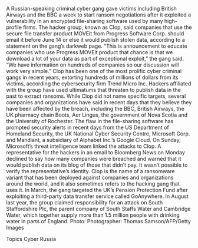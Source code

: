 A Russian-speaking criminal cyber gang gave victims including British Airways and the BBC a week to start ransom negotiations after it exploited a vulnerability in an encrypted file-sharing software used by many high-profile firms.
The hacker group, known as Clop, said companies that use the secure file transfer product MOVEit from Progress Software Corp. should email it before June 14 or else it would publish stolen data, according to a statement on the gang’s darkweb page.
“This is announcement to educate companies who use Progress MOVEit product that chance is that we download a lot of your data as part of exceptional exploit,” the gang said. “We have information on hundreds of companies so our discussion will work very simple.”
Clop has been one of the most prolific cyber criminal gangs in recent years, extorting hundreds of millions of dollars from its victims, according the cybersecurity firm Trend Micro Inc. Hackers affiliated with the group have used ultimatums that threaten to publish data in the past to extract ransoms.
While Clop did not name specific targets, several companies and organizations have said in recent days that they believe they have been affected by the breach, including the BBC, British Airways, the UK pharmacy chain Boots, Aer Lingus, the government of Nova Scotia and the University of Rochester.
The flaw in the file-sharing software has prompted security alerts in recent days from the US Department of Homeland Security, the UK National Cyber Security Centre, Microsoft Corp. and Mandiant, a subsidiary of Alphabet Inc.’s Google Cloud.
On Sunday, Microsoft’s threat intelligence team linked the attacks to Clop. A representative for the hackers in an email to Bloomberg News on Monday declined to say how many companies were breached and warned that it would publish data on its blog of those that didn’t pay. It wasn’t possible to verify the representative’s identity.
Clop is the name of a ransomware variant that has been deployed against companies and organizations around the world, and it also sometimes refers to the hacking gang that uses it.
In March, the gang targeted the UK’s Pension Protection Fund after exploiting a third-party data transfer service called GoAnywhere. In August last year, the group claimed responsibility for an attack on South Staffordshire Plc, the parent company of South Staffs Water and Cambridge Water, which together supply more than 1.5 million people with drinking water in parts of England.
Photo:  Photographer: Thomas Samson/AFP/Getty Images

Topics
Cyber
Russia
